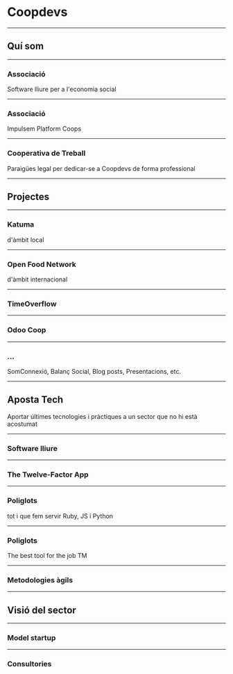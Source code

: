 # Coopdevs

---

## Quí som

---

### Associació

Software lliure per a l'economia social

---

### Associació

Impulsem Platform Coops

---

### Cooperativa de Treball

Paraigües legal per dedicar-se a Coopdevs de forma professional

---

## Projectes

---

### Katuma

d'àmbit local

---

### Open Food Network

d'àmbit internacional

---

### TimeOverflow

---

### Odoo Coop

---

### ...

SomConnexió, Balanç Social, Blog posts, Presentacions, etc.

---

## Aposta Tech

Aportar últimes tecnologies i pràctiques a un sector que no hi està acostumat

---

### Software lliure

---

### The Twelve-Factor App

---

### Poliglots

tot i que fem servir Ruby, JS i Python

---

### Poliglots

The best tool for the job TM

---

### Metodologies àgils

---

## Visió del sector

---

### Model startup

---

### Consultories
